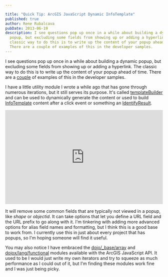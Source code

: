 ```yaml
---

title: "Quick Tip: ArcGIS JavaScript Dynamic InfoTemplate"
published: true
author: Rene Rubalcava
pubDate: 2013-06-19
description: I see questions pop up once in a while about building a dynamic
  popup, but excluding some fields from showing up or adding a hyperlink. The
  classic way to do this is to write up the content of your popup ahead of time.
  There are a couple of examples of this in the developer samples.
---
```


I see questions pop up once in a while about building a dynamic popup, but
excluding some fields from showing up or adding a hyperlink. The classic way to
do this is to write up the content of your popup ahead of time. There are a
[couple](https://developers.arcgis.com/en/javascript/jssamples/widget_extendInfowindow.html)
of examples of this in the developer samples.

I have a little utility module I wrote a while ago that has gone through
numerous iterations, but it still serves its purpose. It's called
[templateBuilder](https://gist.github.com/odoe/5800348) and can be used to
dynamically generate the content or used to build
[InfoTemplate](https://developers.arcgis.com/en/javascript/jsapi/infotemplate-amd.html)
content after a click event or something an
[IdentifyResult](https://developers.arcgis.com/en/javascript/jsapi/identifyresult-amd.html).

<iframe src="https://jsfiddle.net/odoe/PDr7p/embedded/" height="300" width="100%" allowfullscreen="allowfullscreen" frameborder="0"></iframe>

It will remove some common fields that are typically not viewed in a popup, like
_shape_ or _objectid_. It can take options that let you define a URL field and
the URL prefix to go along with it. I'm tinkering with adding more advanced
options for alias field names and formatting, but I think this is a good base to
work from. I currently use this in just about every project that has popups, so
I'm hoping someone will find it useful.

You may also notice I have embraced the
[dojo/_base/array](http://dojotoolkit.org/reference-guide/1.9/dojo/_base/array.html)
and [dojox/lang/functional](http://dojotoolkit.org/api/dojox/lang/functional)
modules available with the ArcGIS JavaScript API. It used to be I would just
write my own iterators and try to squeeze as much performance as I could out of
it, but I'm finding these modules work fine and I was just being picky.
